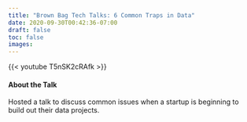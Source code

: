 ```yaml
---
title: "Brown Bag Tech Talks: 6 Common Traps in Data"
date: 2020-09-30T00:42:36-07:00
draft: false
toc: false
images:
---
```


{{< youtube T5nSK2cRAfk >}}

#### About the Talk
Hosted a talk to discuss common issues when a startup is beginning to build out their data projects.